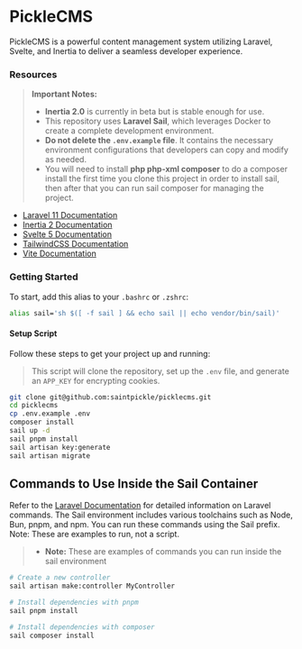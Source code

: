 # PickleCMS

PickleCMS is a powerful content management system utilizing Laravel, Svelte, and Inertia to deliver a seamless developer experience. 

### Resources

> **Important Notes:**
>
> - **Inertia 2.0** is currently in beta but is stable enough for use.
> - This repository uses **Laravel Sail**, which leverages Docker to create a complete development environment.
> - **Do not delete the `.env.example` file**. It contains the necessary environment configurations that developers can copy and modify as needed.
> - You will need to install **php php-xml composer** to do a composer install the first time you clone this project in order to install sail, then after that you can run sail composer for managing the project.

- [Laravel 11 Documentation](https://laravel.com/docs/11.x)
- [Inertia 2 Documentation](https://v2.inertiajs.com/)
- [Svelte 5 Documentation](https://svelte.dev/docs/svelte/overview)
- [TailwindCSS Documentation](https://tailwindcss.com/docs/customizing-colors)
- [Vite Documentation](https://vite.dev/guide/)

### Getting Started

To start, add this alias to your `.bashrc` or `.zshrc`:

```bash
alias sail='sh $([ -f sail ] && echo sail || echo vendor/bin/sail)'
```

#### Setup Script 

Follow these steps to get your project up and running:

> This script will clone the repository, set up the `.env` file, and generate an `APP_KEY` for encrypting cookies.

```bash
git clone git@github.com:saintpickle/picklecms.git
cd picklecms
cp .env.example .env
composer install
sail up -d
sail pnpm install
sail artisan key:generate
sail artisan migrate
```

## Commands to Use Inside the Sail Container
Refer to the [Laravel Documentation](https://laravel.com/docs/11.x) for detailed information on Laravel commands. The Sail environment includes various toolchains such as Node, Bun, pnpm, and npm. You can run these commands using the Sail prefix. Note: These are examples to run, not a script.

> - **Note:** These are examples of commands you can run inside the sail environment

```bash
# Create a new controller
sail artisan make:controller MyController

# Install dependencies with pnpm
sail pnpm install

# Install dependencies with composer
sail composer install
```
